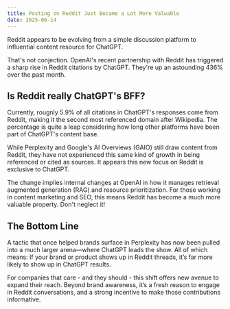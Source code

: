 ```yaml
---
title: Posting on Reddit Just Became a Lot More Valuable
date: 2025-06-14
---
```

Reddit appears to be evolving from a simple discussion platform to influential content resource for ChatGPT.

That's not conjection. OpenAI's recent partnership with Reddit has triggered a sharp rise in Reddit citations by ChatGPT. They're up an astounding 436% over the past month.

<!--truncate-->

## Is Reddit really ChatGPT's BFF?
Currently, rougnly 5.9% of all citations in ChatGPT's responses come from Reddit, making it the second most referenced domain after Wikipedia. The percentage is quite a leap considering how long other platforms have been part of ChatGPT's content base.

While Perplexity and Google's AI Overviews (GAIO) still draw content from Reddit, they have not experienced this same kind of growth in being referenced or cited as sources. It appears this new focus on Reddit is exclusive to ChatGPT.

The change implies internal changes at OpenAI in how it manages retrieval augmented generation (RAG) and resource prioritization. For those working in content marketing and SEO, this means Reddit has become a much more valuable property. Don't neglect it!

## The Bottom Line
A tactic that once helped brands surface in Perplexity has now been pulled into a much larger arena—where ChatGPT leads the show. All of which means: If your brand or product shows up in Reddit threads, it’s far more likely to show up in ChatGPT results.

For companies that care - and they should - this shift offers new avenue to expand their reach. Beyond brand awareness, it’s a fresh reason to engage in Reddit conversations, and a strong incentive to make those contributions informative.